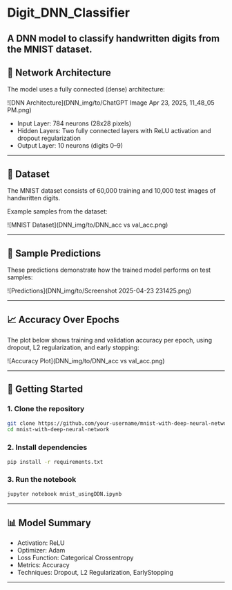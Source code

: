 # Digit_DNN_Classifier

A DNN model to classify handwritten digits from the MNIST dataset.
---

## 🧠 Network Architecture

The model uses a fully connected (dense) architecture:

![DNN Architecture](DNN_img/to/ChatGPT Image Apr 23, 2025, 11_48_05 PM.png)

- Input Layer: 784 neurons (28x28 pixels)
- Hidden Layers: Two fully connected layers with ReLU activation and dropout regularization
- Output Layer: 10 neurons (digits 0–9)

---

## 🧾 Dataset

The MNIST dataset consists of 60,000 training and 10,000 test images of handwritten digits.

Example samples from the dataset:

![MNIST Dataset](DNN_img/to/DNN_acc vs val_acc.png)

---

## 🔎 Sample Predictions

These predictions demonstrate how the trained model performs on test samples:

![Predictions](DNN_img/to/Screenshot 2025-04-23 231425.png)

---

## 📈 Accuracy Over Epochs

The plot below shows training and validation accuracy per epoch, using dropout, L2 regularization, and early stopping:

![Accuracy Plot](DNN_img/to/DNN_acc vs val_acc.png)

---

## 🚀 Getting Started

### 1. Clone the repository

```bash
git clone https://github.com/your-username/mnist-with-deep-neural-network.git
cd mnist-with-deep-neural-network
```

### 2. Install dependencies

```bash
pip install -r requirements.txt
```

### 3. Run the notebook

```bash
jupyter notebook mnist_usingDDN.ipynb
```

---

## 📊 Model Summary

- Activation: ReLU
- Optimizer: Adam
- Loss Function: Categorical Crossentropy
- Metrics: Accuracy
- Techniques: Dropout, L2 Regularization, EarlyStopping

---
